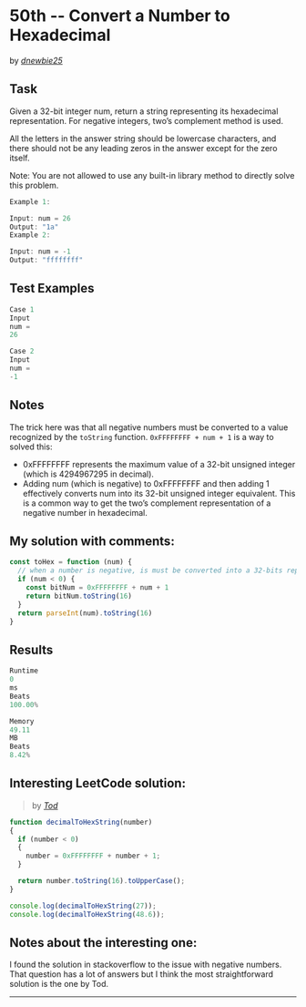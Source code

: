 # 50th -- Convert a Number to Hexadecimal





by *[dnewbie25](https://leetcode.com/u/dnewbie25/)*


## Task

Given a 32-bit integer num, return a string representing its hexadecimal representation. For negative integers, two’s complement method is used.

All the letters in the answer string should be lowercase characters, and there should not be any leading zeros in the answer except for the zero itself.

Note: You are not allowed to use any built-in library method to directly solve this problem.
```js
Example 1:

Input: num = 26
Output: "1a"
Example 2:

Input: num = -1
Output: "ffffffff"
```


## Test Examples

```js
Case 1
Input
num =
26

Case 2
Input
num =
-1
```


## Notes

The trick here was that all negative numbers must be converted to a value recognized by the `toString` function. `0xFFFFFFFF + num + 1` is a way to solved this:

- 0xFFFFFFFF represents the maximum value of a 32-bit unsigned integer (which is 4294967295 in decimal).
- Adding num (which is negative) to 0xFFFFFFFF and then adding 1 effectively converts num into its 32-bit unsigned integer equivalent. This is a common way to get the two’s complement representation of a negative number in hexadecimal.

## My solution with comments:

```js
const toHex = function (num) {
  // when a number is negative, is must be converted into a 32-bits representation o
  if (num < 0) {
    const bitNum = 0xFFFFFFFF + num + 1
    return bitNum.toString(16)
  }
  return parseInt(num).toString(16)
}
```


## Results

```js
Runtime
0
ms
Beats
100.00%

Memory
49.11
MB
Beats
8.42%
```

## Interesting LeetCode solution:
> by *[Tod](https://stackoverflow.com/a/697841)*

```js
function decimalToHexString(number)
{
  if (number < 0)
  {
    number = 0xFFFFFFFF + number + 1;
  }

  return number.toString(16).toUpperCase();
}

console.log(decimalToHexString(27));
console.log(decimalToHexString(48.6));
```

## Notes about the interesting one:

I found the solution in stackoverflow to the issue with negative numbers. That question has a lot of answers but I think the most straightforward solution is the one by Tod.

---